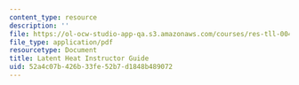 ```yaml
---
content_type: resource
description: ''
file: https://ol-ocw-studio-app-qa.s3.amazonaws.com/courses/res-tll-004-stem-concept-videos-fall-2013/52a4c07b426b33fe52b7d1848b489072_MITRES_TLL-004F13_Latnt_IG.pdf
file_type: application/pdf
resourcetype: Document
title: Latent Heat Instructor Guide
uid: 52a4c07b-426b-33fe-52b7-d1848b489072
---
```


